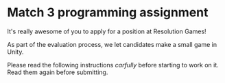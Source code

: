 # Match 3 programming assignment

It's really awesome of you to apply for a position at Resolution Games!

As part of the evaluation process, we let candidates make a small game in Unity.

Please read the following instructions *carfully* before starting to work on it.
Read them again before submitting.

